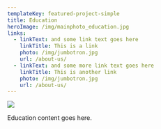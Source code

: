 ```yaml
---
templateKey: featured-project-simple
title: Education
heroImage: /img/mainphoto_education.jpg
links:
  - linkText: and some link text goes here
    linkTitle: This is a link
    photo: /img/jumbotron.jpg
    url: /about-us/
  - linkText: and some more link text goes here
    linkTitle: This is another link
    photo: /img/jumbotron.jpg
    url: /about-us/
---
```

![](https://res.cloudinary.com/african-vision-malawi/image/upload/v1551472964/sample.jpg)



Education content goes here.
